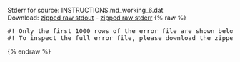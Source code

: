 Stderr for source:  INSTRUCTIONS.md_working_6.dat   
Download: [zipped raw stdout](INSTRUCTIONS.md_working_6.dat.plumed_master.stdout.txt.zip) - [zipped raw stderr](INSTRUCTIONS.md_working_6.dat.plumed_master.stderr.txt.zip) 
{% raw %}
<pre>
#! Only the first 1000 rows of the error file are shown below
#! To inspect the full error file, please download the zipped raw stderr file above
</pre>
{% endraw %}
